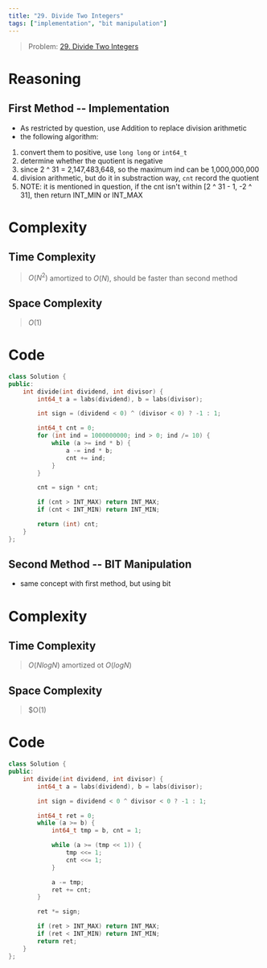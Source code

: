```yaml
---
title: "29. Divide Two Integers"
tags: ["implementation", "bit manipulation"]
---
```

> Problem: [29. Divide Two Integers](https://leetcode.com/problems/divide-two-integers/description/)

# Reasoning 
## First Method -- Implementation
- As restricted by question, use Addition to replace division arithmetic
- the following algorithm:
1. convert them to positive, use `long long` or `int64_t`
2. determine whether the quotient is negative 
3. since 2 ^ 31 = 2,147,483,648, so the maximum ind can be 1,000,000,000
4. division arithmetic, but do it in substraction way, `cnt` record the quotient
5. NOTE: it is mentioned in question, if the cnt isn't within [2 ^ 31 - 1, -2 ^ 31], then return INT_MIN or INT_MAX

# Complexity
## Time Complexity
> $O(N ^ 2)$
amortized to $O(N)$, should be faster than second method
## Space Complexity
> $O(1)$

# Code
```cpp
class Solution {
public:
    int divide(int dividend, int divisor) {
        int64_t a = labs(dividend), b = labs(divisor);

        int sign = (dividend < 0) ^ (divisor < 0) ? -1 : 1;

        int64_t cnt = 0;
        for (int ind = 1000000000; ind > 0; ind /= 10) {
            while (a >= ind * b) {
                a -= ind * b;
                cnt += ind;
            }
        }

        cnt = sign * cnt;

        if (cnt > INT_MAX) return INT_MAX;
        if (cnt < INT_MIN) return INT_MIN;

        return (int) cnt;
    }
};
```


## Second Method -- BIT Manipulation
- same concept with first method, but using bit 

# Complexity
## Time Complexity
> $O(NlogN)$
amortized ot $O(logN)$
## Space Complexity
> $O(1)

# Code
```cpp
class Solution {
public:
    int divide(int dividend, int divisor) {
        int64_t a = labs(dividend), b = labs(divisor);

        int sign = dividend < 0 ^ divisor < 0 ? -1 : 1;

        int64_t ret = 0;
        while (a >= b) {
            int64_t tmp = b, cnt = 1;

            while (a >= (tmp << 1)) {
                tmp <<= 1;
                cnt <<= 1;
            }

            a -= tmp;
            ret += cnt;
        }

        ret *= sign;

        if (ret > INT_MAX) return INT_MAX;
        if (ret < INT_MIN) return INT_MIN;
        return ret;
    }  
};
```